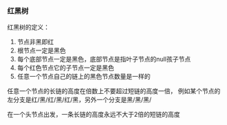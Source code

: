 ### 红黑树
红黑树的定义：
1. 节点非黑即红
2. 根节点一定是黑色
3. 每个底部节点一定是黑色，底部节点是指叶子节点的null孩子节点
4. 每个红色节点它的子节点一定是黑色
5. 任意一个节点自己的链上的黑色节点数量是一样的

任意一个节点的长链的高度在倍数上不要超过短链的高度一倍，
例如某个节点的左分支是红/黑/红/黑/红/黑，另外一个分支是黑/黑/黑/


在一个头节点出发，一条长链的高度永远不大于2倍的短链的高度

